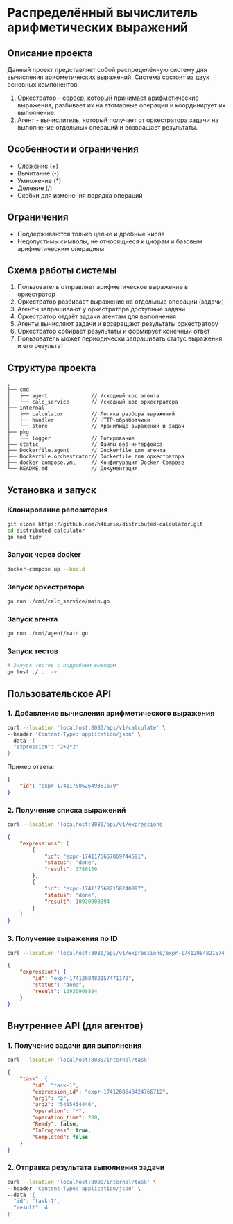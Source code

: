 # Распределённый вычислитель арифметических выражений

## Описание проекта
Данный проект представляет собой распределённую систему для вычисления арифметических выражений. Система состоит из двух основных компонентов:

1. Оркестратор - сервер, который принимает арифметические выражения, разбивает их на атомарные операции и координирует их выполнение.
2. Агент - вычислитель, который получает от оркестратора задачи на выполнение отдельных операций и возвращает результаты.

## Особенности и ограничения
- Сложение (+)
- Вычитание (-)
- Умножение (*)
- Деление (/)
- Скобки для изменения порядка операций

## Ограничения
- Поддерживаются только целые и дробные числа
- Недопустимы символы, не относящиеся к цифрам и базовым арифметическим операциям

## Схема работы системы
1. Пользователь отправляет арифметическое выражение в оркестратор
2. Оркестратор разбивает выражение на отдельные операции (задачи)
3. Агенты запрашивают у оркестратора доступные задачи
4. Оркестратор отдаёт задачи агентам для выполнения
5. Агенты вычисляют задачи и возвращают результаты оркестратору
6. Оркестратор собирает результаты и формирует конечный ответ
7. Пользователь может периодически запрашивать статус выражения и его результат

## Структура проекта
```
.
├── cmd
│   ├── agent              // Исходный код агента
│   └── calc_service       // Исходный код оркестратора
├── internal
│   ├── calculator         // Логика разбора выражений
│   ├── handler            // HTTP-обработчики
│   └── store              // Хранилище выражений и задач
├── pkg
│   └── logger             // Логирование
├── static                 // Файлы веб-интерфейса
├── Dockerfile.agent       // Dockerfile для агента
├── Dockerfile.orchestrator// Dockerfile для оркестратора
├── docker-compose.yml     // Конфигурация Docker Compose
└── README.md              // Документация
```

## Установка и запуск

### Клонирование репозитория
```bash
git clone https://github.com/h4kurix/distributed-calculator.git
cd distributed-calculator
go mod tidy
```

### Запуск через docker
```bash
docker-compose up --build
```
### Запуск оркестратора
```bash
go run ./cmd/calc_service/main.go
```
### Запуск агента
```bash
go run ./cmd/agent/main.go
```
### Запуск тестов
```bash
# Запуск тестов с подробным выводом
go test ./... -v
```

## Пользовательское API
### 1. Добавление вычисления арифметического выражения

```bash
curl --location 'localhost:8080/api/v1/calculate' \
--header 'Content-Type: application/json' \
--data '{
  "expression": "2+2*2"
}'
```
Пример ответа:
```json
{
    "id": "expr-1741175862649351679"
}
```

### 2. Получение списка выражений
```bash
curl --location 'localhost:8080/api/v1/expressions'
```

```json
{
    "expressions": [
        {
            "id": "expr-1741175667869744591",
            "status": "done",
            "result": 3780150
        },
        {
            "id": "expr-1741175682158240897",
            "status": "done",
            "result": 10930908894
        }
    ]
}
```
### 3. Получение выражения по ID
```bash
curl --location 'localhost:8080/api/v1/expressions/expr-1741208482157471170'
```

```json
{
    "expression": {
        "id": "expr-1741208482157471170",
        "status": "done",
        "result": 10930908894
    }
}
```
## Внутреннее API (для агентов)

### 1. Получение задачи для выполнения

```bash
curl --location 'localhost:8080/internal/task'
```

```json
{
    "task": {
        "id": "task-1",
        "expression_id": "expr-1741208648424766712",
        "arg1": "2",
        "arg2": "5465454446",
        "operation": "*",
        "operation_time": 200,
        "Ready": false,
        "InProgress": true,
        "Completed": false
    }
}
```
### 2. Отправка результата выполнения задачи
```bash
curl --location 'localhost:8080/internal/task' \
--header 'Content-Type: application/json' \
--data '{
  "id": "task-1",
  "result": 4
}'
```

